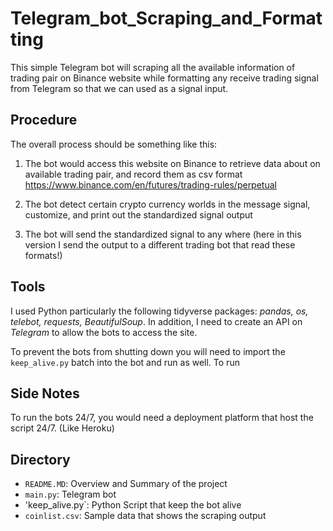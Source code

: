 # Telegram_bot_Scraping_and_Formatting

This simple Telegram bot will scraping all the available information of trading pair on Binance website while formatting any receive trading signal from Telegram so that we can used as a signal input.

## Procedure

The overall process should be something like this:

1. The bot would access this website on Binance to retrieve data about on available trading pair, and record them as csv format
https://www.binance.com/en/futures/trading-rules/perpetual

2. The bot detect certain crypto currency worlds in the message signal, customize, and print out the standardized signal output

3. The bot will send the standardized signal to any where (here in this version I send the output to a different trading bot that read these formats!)

## Tools

I used Python particularly the following tidyverse packages: *pandas, os, telebot, requests, BeautifulSoup*. In addition, I need to create an API on *Telegram* to allow the bots to access the site. 

To prevent the bots from shutting down you will need to import the `keep_alive.py` batch into the bot and run as well. To run

## Side Notes

To run the bots 24/7, you would need a deployment platform that host the script 24/7. (Like Heroku)

## Directory

- `README.MD`: Overview and Summary of the project
- `main.py`: Telegram bot
- 'keep_alive.py`: Python Script that keep the bot alive
- `coinlist.csv`: Sample data that shows the scraping output
